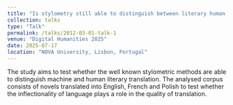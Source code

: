 ```yaml
---
title: "Is stylometry still able to distinguish between literary human and machine translation?"
collection: talks
type: "Talk"
permalink: /talks/2012-03-01-talk-1
venue: "Digital Humanities 2025"
date: 2025-07-17
location: "NOVA University, Lisbon, Portugal"
---
```


The study aims to test whether the well known stylometric methods are able to distinguish machine and human literary translation. The analysed corpus consists of novels translated into English, French and Polish to test whether the inflectionality of language plays a role in the quality of translation.